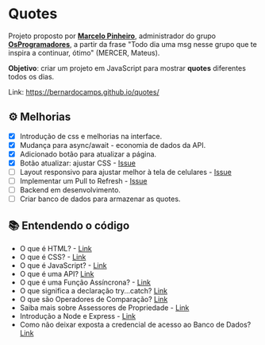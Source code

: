 # Quotes

Projeto proposto por **[Marcelo Pinheiro](https://twitter.com/mpinheir)**, administrador do grupo **[OsProgramadores](https://t.me/osprogramadores)**, a partir da frase 
"Todo dia uma msg nesse grupo que te inspira a continuar, ótimo" (MERCER, Mateus).

**Objetivo**: criar um projeto em JavaScript para mostrar **quotes** diferentes todos os dias.

Link: https://bernardocamps.github.io/quotes/

## ⚙ Melhorias
- [x] Introdução de css e melhorias na interface.
- [x] Mudança para async/await - economia de dados da API.
- [x] Adicionado botão para atualizar a página.
- [x] Botão atualizar: ajustar CSS - [Issue](https://github.com/bernardocamps/quotes/issues/10)
- [ ] Layout responsivo para ajustar melhor à tela de celulares - [Issue](https://github.com/bernardocamps/quotes/issues/12)
- [ ] Implementar um Pull to Refresh - [Issue](https://github.com/bernardocamps/quotes/issues/11)
- [ ] Backend em desenvolvimento.
- [ ] Criar banco de dados para armazenar as quotes.

## 📚 Entendendo o código
* O que é HTML? - [Link](https://developer.mozilla.org/pt-BR/docs/Aprender/HTML/Introducao_ao_HTML/Getting_started)
* O que é CSS? - [Link](https://developer.mozilla.org/pt-BR/docs/Aprender/Getting_started_with_the_web/CSS_basico)
* O que é JavaScript? - [Link](https://developer.mozilla.org/pt-BR/docs/Learn/JavaScript/First_steps/O_que_e_JavaScript)
* O que é uma API? [Link](https://developer.mozilla.org/pt-BR/docs/Glossario/API)
* O que é uma Função Assíncrona? - [Link](https://developer.mozilla.org/pt-BR/docs/Web/JavaScript/Reference/Statements/funcoes_assincronas)
* O que significa a declaração try...catch? [Link](https://developer.mozilla.org/pt-BR/docs/Web/JavaScript/Reference/Statements/try...catch)
* O que são Operadores de Comparação? [Link](https://developer.mozilla.org/pt-BR/docs/Web/JavaScript/Reference/Operators/Operadores_de_comparação)
* Saiba mais sobre Assessores de Propriedade - [Link](https://developer.mozilla.org/pt-BR/docs/Web/JavaScript/Reference/Operators/Property_Accessors)
* Introdução a Node e Express - [Link](https://developer.mozilla.org/pt-BR/docs/Learn/Server-side/Express_Nodejs/Introdução)
* Como não deixar exposta a credencial de acesso ao Banco de Dados? [Link](https://github.com/motdotla/dotenv)
